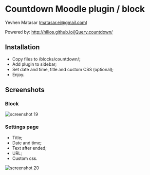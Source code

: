 # Countdown Moodle plugin / block
Yevhen Matasar (matasar.ei@gmail.com)

Powered by: http://hilios.github.io/jQuery.countdown/
## Installation
* Copy files to /blocks/countdown/;
* Add plugin to sidebar;
* Set date and time, title and custom CSS (optional);
* Enjoy.

## Screenshots
### Block
![screenshot 19](https://user-images.githubusercontent.com/6638367/29490911-077c713e-8554-11e7-8fbb-efde686700b8.png)
### Settings page
* Title;
* Date and time;
* Text after ended;
* URL;
* Custom css.

![screenshot 20](https://user-images.githubusercontent.com/6638367/29490912-0794362a-8554-11e7-8b8a-d4b15818d603.png)
